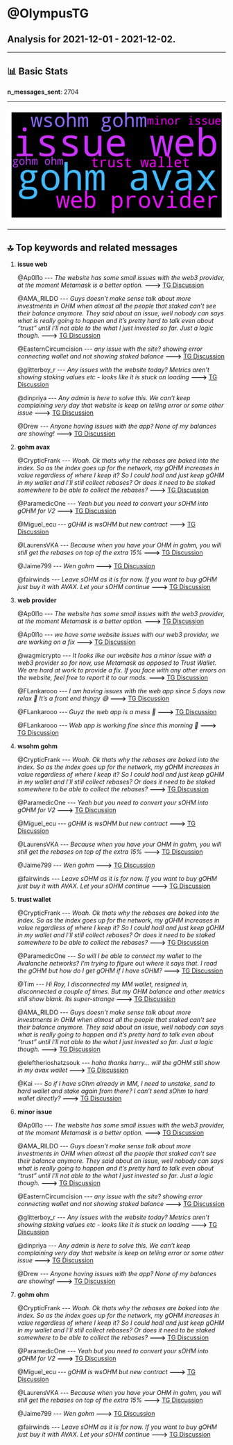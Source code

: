 # **@OlympusTG**
 ## Analysis for **2021-12-01** - **2021-12-02**.

---

## 📊 **Basic Stats**

**n_messages_sent**: 2704

---
![wordcloud](OlympusTG_1Days_worcloud.png)

---


## 🔝 **Top keywords and related messages**

1. **issue web**

    @Ap0l1o --- *The website has some small issues with the web3 provider, at the moment Metamask is a better option.* **--->** [TG Discussion](https://t.me/OlympusTG/101557)

    @AMA_RILDO --- *Guys doesn’t make sense talk about more investments in OHM when almost all the people that staked can’t see their balance anymore. They said about an issue, well nobody can says what is really going to happen and it’s pretty hard to talk even about “trust” until I’ll not able to the what I just invested so far. Just a logic though.* **--->** [TG Discussion](https://t.me/OlympusTG/102535)

    @EasternCircumcision --- *any issue with the site? showing error connecting wallet and not showing staked balance* **--->** [TG Discussion](https://t.me/OlympusTG/100837)

    @glitterboy_r --- *Any issues with the website today? Metrics aren’t showing staking values etc - looks like it is stuck on loading* **--->** [TG Discussion](https://t.me/OlympusTG/101450)

    @dinpriya --- *Any admin is here to solve this. We can’t keep complaining very day that website is keep on telling error or some other issue* **--->** [TG Discussion](https://t.me/OlympusTG/100859)

    @Drew --- *Anyone having issues with the app? None of my balances are showing!* **--->** [TG Discussion](https://t.me/OlympusTG/101725)

2. **gohm avax**

    @CrypticFrank --- *Woah. Ok thats why the rebases are baked into the index. So as the index goes up for the network, my gOHM increases in value regardless of where I keep it? So I could hodl and just keep gOHM in my wallet and I’ll still collect rebases? Or does it need to be staked somewhere to be able to collect the rebases?* **--->** [TG Discussion](https://t.me/OlympusTG/100158)

    @ParamedicOne --- *Yeah but you need to convert your sOHM into gOHM for V2* **--->** [TG Discussion](https://t.me/OlympusTG/100122)

    @Miguel_ecu --- *gOHM is wsOHM but new contract* **--->** [TG Discussion](https://t.me/OlympusTG/100106)

    @LaurensVKA --- *Because when you have your OHM in gohm, you will still get the rebases on top of the extra 15%* **--->** [TG Discussion](https://t.me/OlympusTG/100148)

    @Jaime799 --- *Wen gohm* **--->** [TG Discussion](https://t.me/OlympusTG/98813)

    @fairwinds --- *Leave sOHM as it is for now. If you want to buy gOHM just buy it with AVAX. Let your sOHM continue* **--->** [TG Discussion](https://t.me/OlympusTG/101836)

3. **web provider**

    @Ap0l1o --- *The website has some small issues with the web3 provider, at the moment Metamask is a better option.* **--->** [TG Discussion](https://t.me/OlympusTG/101557)

    @Ap0l1o --- *we have some website issues with our web3 provider, we are working on a fix* **--->** [TG Discussion](https://t.me/OlympusTG/101216)

    @wagmicrypto --- *It looks like our website has a minor issue with a web3 provider so for now, use Metamask as opposed to Trust Wallet. We are hard at work to provide a fix. If you face with any other errors on the website, feel free to report it to our mods.* **--->** [TG Discussion](https://t.me/OlympusTG/100997)

    @FLankarooo --- *I am having issues with the web app since 5 days now relax 🤙  It’s a front end thingy 😅* **--->** [TG Discussion](https://t.me/OlympusTG/100555)

    @FLankarooo --- *Guyz the web app is a mess 🙈* **--->** [TG Discussion](https://t.me/OlympusTG/99896)

    @FLankarooo --- *Web app is working fine since this morning 🥳* **--->** [TG Discussion](https://t.me/OlympusTG/102487)

4. **wsohm gohm**

    @CrypticFrank --- *Woah. Ok thats why the rebases are baked into the index. So as the index goes up for the network, my gOHM increases in value regardless of where I keep it? So I could hodl and just keep gOHM in my wallet and I’ll still collect rebases? Or does it need to be staked somewhere to be able to collect the rebases?* **--->** [TG Discussion](https://t.me/OlympusTG/100158)

    @ParamedicOne --- *Yeah but you need to convert your sOHM into gOHM for V2* **--->** [TG Discussion](https://t.me/OlympusTG/100122)

    @Miguel_ecu --- *gOHM is wsOHM but new contract* **--->** [TG Discussion](https://t.me/OlympusTG/100106)

    @LaurensVKA --- *Because when you have your OHM in gohm, you will still get the rebases on top of the extra 15%* **--->** [TG Discussion](https://t.me/OlympusTG/100148)

    @Jaime799 --- *Wen gohm* **--->** [TG Discussion](https://t.me/OlympusTG/98813)

    @fairwinds --- *Leave sOHM as it is for now. If you want to buy gOHM just buy it with AVAX. Let your sOHM continue* **--->** [TG Discussion](https://t.me/OlympusTG/101836)

5. **trust wallet**

    @CrypticFrank --- *Woah. Ok thats why the rebases are baked into the index. So as the index goes up for the network, my gOHM increases in value regardless of where I keep it? So I could hodl and just keep gOHM in my wallet and I’ll still collect rebases? Or does it need to be staked somewhere to be able to collect the rebases?* **--->** [TG Discussion](https://t.me/OlympusTG/100158)

    @ParamedicOne --- *So will I be able to connect my wallet to the Avalanche networks? I’m trying to figure out where it says that. I read the gOHM but how do I get gOHM if I have sOHM?* **--->** [TG Discussion](https://t.me/OlympusTG/99290)

    @Tim --- *Hi Roy, I disconnected my MM wallet, resigned in, disconnected a couple of times. But my OHM balance and other metrics still show blank. Its super-strange* **--->** [TG Discussion](https://t.me/OlympusTG/98960)

    @AMA_RILDO --- *Guys doesn’t make sense talk about more investments in OHM when almost all the people that staked can’t see their balance anymore. They said about an issue, well nobody can says what is really going to happen and it’s pretty hard to talk even about “trust” until I’ll not able to the what I just invested so far. Just a logic though.* **--->** [TG Discussion](https://t.me/OlympusTG/102535)

    @eleftherioshatzsouk --- *haha thanks harry... will the gOHM still show in my avax wallet* **--->** [TG Discussion](https://t.me/OlympusTG/102427)

    @Kai --- *So if I have sOhm already in MM, I need to unstake, send to hard wallet and stake again from there?  I can’t send sOhm to hard wallet directly?* **--->** [TG Discussion](https://t.me/OlympusTG/99477)

6. **minor issue**

    @Ap0l1o --- *The website has some small issues with the web3 provider, at the moment Metamask is a better option.* **--->** [TG Discussion](https://t.me/OlympusTG/101557)

    @AMA_RILDO --- *Guys doesn’t make sense talk about more investments in OHM when almost all the people that staked can’t see their balance anymore. They said about an issue, well nobody can says what is really going to happen and it’s pretty hard to talk even about “trust” until I’ll not able to the what I just invested so far. Just a logic though.* **--->** [TG Discussion](https://t.me/OlympusTG/102535)

    @EasternCircumcision --- *any issue with the site? showing error connecting wallet and not showing staked balance* **--->** [TG Discussion](https://t.me/OlympusTG/100837)

    @glitterboy_r --- *Any issues with the website today? Metrics aren’t showing staking values etc - looks like it is stuck on loading* **--->** [TG Discussion](https://t.me/OlympusTG/101450)

    @dinpriya --- *Any admin is here to solve this. We can’t keep complaining very day that website is keep on telling error or some other issue* **--->** [TG Discussion](https://t.me/OlympusTG/100859)

    @Drew --- *Anyone having issues with the app? None of my balances are showing!* **--->** [TG Discussion](https://t.me/OlympusTG/101725)

7. **gohm ohm**

    @CrypticFrank --- *Woah. Ok thats why the rebases are baked into the index. So as the index goes up for the network, my gOHM increases in value regardless of where I keep it? So I could hodl and just keep gOHM in my wallet and I’ll still collect rebases? Or does it need to be staked somewhere to be able to collect the rebases?* **--->** [TG Discussion](https://t.me/OlympusTG/100158)

    @ParamedicOne --- *Yeah but you need to convert your sOHM into gOHM for V2* **--->** [TG Discussion](https://t.me/OlympusTG/100122)

    @Miguel_ecu --- *gOHM is wsOHM but new contract* **--->** [TG Discussion](https://t.me/OlympusTG/100106)

    @LaurensVKA --- *Because when you have your OHM in gohm, you will still get the rebases on top of the extra 15%* **--->** [TG Discussion](https://t.me/OlympusTG/100148)

    @Jaime799 --- *Wen gohm* **--->** [TG Discussion](https://t.me/OlympusTG/98813)

    @fairwinds --- *Leave sOHM as it is for now. If you want to buy gOHM just buy it with AVAX. Let your sOHM continue* **--->** [TG Discussion](https://t.me/OlympusTG/101836)

